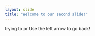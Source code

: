 ```yaml
---
layout: slide
title: "Welcome to our second slide!"
---
```

trying to pr
Use the left arrow to go back!
